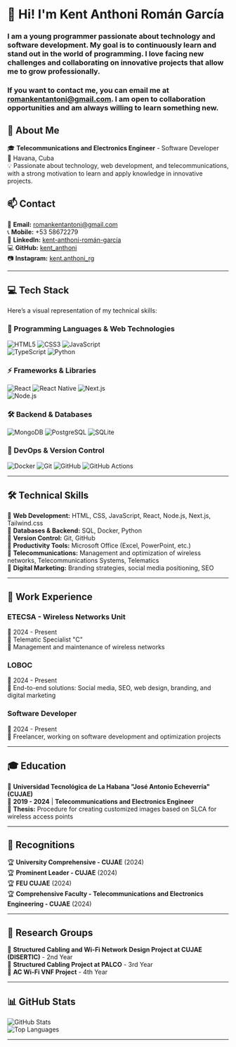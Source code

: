 # 👋 Hi! I'm Kent Anthoni Román García
### I am a young programmer passionate about technology and software development. My goal is to continuously learn and stand out in the world of programming. I love facing new challenges and collaborating on innovative projects that allow me to grow professionally. 
### If you want to contact me, you can email me at romankentantoni@gmail.com. I am open to collaboration opportunities and am always willing to learn something new.

## 🚀 About Me
🎓 **Telecommunications and Electronics Engineer** - Software Developer  
📍 Havana, Cuba  
💡 Passionate about technology, web development, and telecommunications, with a strong motivation to learn and apply knowledge in innovative projects.

## 📫 Contact
📧 **Email:** [romankentantoni@gmail.com](mailto:romankentantoni@gmail.com)  
📞 **Mobile:** +53 58672279  
🔗 **LinkedIn:** [kent-anthoni-román-garcía](https://www.linkedin.com/in/kent-anthoni-román-garcía)  
💻 **GitHub:** [kent_anthoni](https://github.com/kent_anthoni)  
📷 **Instagram:** [kent.anthoni_rg](https://www.instagram.com/kent.anthoni_rg)  

---

## 💻 Tech Stack
Here’s a visual representation of my technical skills:  

### 🚀 Programming Languages & Web Technologies  
![HTML5](https://img.shields.io/badge/HTML5-%23E34F26.svg?style=flat&logo=html5&logoColor=white)  ![CSS3](https://img.shields.io/badge/CSS3-%231572B6.svg?style=flat&logo=css3&logoColor=white)  ![JavaScript](https://img.shields.io/badge/JavaScript-%23F7DF1E.svg?style=flat&logo=javascript&logoColor=black)  
![TypeScript](https://img.shields.io/badge/TypeScript-%23007ACC.svg?style=flat&logo=typescript&logoColor=white)  ![Python](https://img.shields.io/badge/Python-%233776AB.svg?style=flat&logo=python&logoColor=white)  

### ⚡ Frameworks & Libraries  
![React](https://img.shields.io/badge/React-%2320232A.svg?style=flat&logo=react&logoColor=%2361DAFB)  ![React Native](https://img.shields.io/badge/React%20Native-%2320232A.svg?style=flat&logo=react&logoColor=%2361DAFB)  ![Next.js](https://img.shields.io/badge/Next.js-%23000000.svg?style=flat&logo=next.js&logoColor=white)  
![Node.js](https://img.shields.io/badge/Node.js-%2343853D.svg?style=flat&logo=node.js&logoColor=white)  

### 🛠️ Backend & Databases  
![MongoDB](https://img.shields.io/badge/MongoDB-%2347A248.svg?style=flat&logo=mongodb&logoColor=white)  ![PostgreSQL](https://img.shields.io/badge/PostgreSQL-%23336791.svg?style=flat&logo=postgresql&logoColor=white)  ![SQLite](https://img.shields.io/badge/SQLite-%23003B57.svg?style=flat&logo=sqlite&logoColor=white)  

### 🔧 DevOps & Version Control  
![Docker](https://img.shields.io/badge/Docker-%2300C4CC.svg?style=flat&logo=docker&logoColor=white)  ![Git](https://img.shields.io/badge/Git-%23F05032.svg?style=flat&logo=git&logoColor=white)  ![GitHub](https://img.shields.io/badge/GitHub-%23181717.svg?style=flat&logo=github&logoColor=white)  ![GitHub Actions](https://img.shields.io/badge/GitHub%20Actions-%23288EFC.svg?style=flat&logo=github-actions&logoColor=white)  

---

## 🛠️ Technical Skills
🔹 **Web Development:** HTML, CSS, JavaScript, React, Node.js, Next.js, Tailwind.css  
🔹 **Databases & Backend:** SQL, Docker, Python  
🔹 **Version Control:** Git, GitHub  
🔹 **Productivity Tools:** Microsoft Office (Excel, PowerPoint, etc.)  
🔹 **Telecommunications:** Management and optimization of wireless networks, Telecommunications Systems, Telematics  
🔹 **Digital Marketing:** Branding strategies, social media positioning, SEO  

---

## 💼 Work Experience

### **ETECSA - Wireless Networks Unit**  
📅 2024 - Present  
🔹 Telematic Specialist "C"  
🔹 Management and maintenance of wireless networks  

### **LOBOC**  
📅 2024 - Present  
🔹 End-to-end solutions: Social media, SEO, web design, branding, and digital marketing  

### **Software Developer**  
📅 2024 - Present  
🔹 Freelancer, working on software development and optimization projects  

---

## 🎓 Education

🏫 **Universidad Tecnológica de La Habana "José Antonio Echeverría" (CUJAE)**  
📅 **2019 - 2024** | **Telecommunications and Electronics Engineer**  
📝 **Thesis:** Procedure for creating customized images based on SLCA for wireless access points  

---

## 🏅 Recognitions

🏆 **University Comprehensive - CUJAE** (2024)  
🏆 **Prominent Leader - CUJAE** (2024)  
🏆 **FEU CUJAE** (2024)  
🏆 **Comprehensive Faculty - Telecommunications and Electronics Engineering - CUJAE** (2024)  

---

## 🔬 Research Groups

📌 **Structured Cabling and Wi-Fi Network Design Project at CUJAE (DISERTIC)** - 2nd Year  
📌 **Structured Cabling Project at PALCO** - 3rd Year  
📌 **AC Wi-Fi VNF Project** - 4th Year  

---

## 📊 GitHub Stats
![GitHub Stats](https://github-readme-stats.vercel.app/api?username=Kentanthoni&show_icons=true&theme=dark)  
![Top Languages](https://github-readme-stats.vercel.app/api/top-langs/?username=Kentanthoni&layout=compact&theme=dark)

---

<!--
**Kentanthoni/Kentanthoni** is a ✨ _special_ ✨ repository because its `README.md` (this file) appears on your GitHub profile.

Here are some ideas to get you started:

- 🔭 I’m currently working on ...
- 🌱 I’m currently learning ...
- 👯 I’m looking to collaborate on ...
- 🤔 I’m looking for help with ...
- 💬 Ask me about ...
- 📫 How to reach me: ...
- 😄 Pronouns: ...
- ⚡ Fun fact: ...
-->

